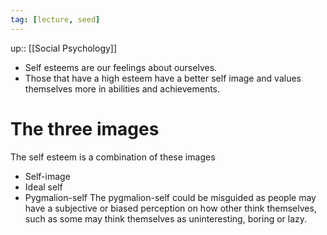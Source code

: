 ```yaml
---
tag: [lecture, seed]
---
```

up:: [[Social Psychology]]
- Self esteems are our feelings about ourselves. 
- Those that have a high esteem have a better self image and values themselves more in abilities and achievements.
# The three images
The self esteem is a combination of these images
- Self-image
- Ideal self
- Pygmalion-self
The pygmalion-self could be misguided as people may have a subjective or biased perception on how other think themselves, such as some may think themselves as uninteresting, boring or lazy.
